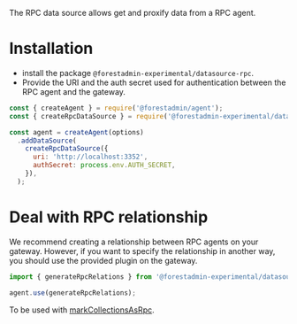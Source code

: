 The RPC data source allows get and proxify data from a RPC agent.

# Installation

- install the package `@forestadmin-experimental/datasource-rpc`.
- Provide the URI and the auth secret used for authentication between the RPC agent and the gateway.

```javascript
const { createAgent } = require('@forestadmin/agent');
const { createRpcDataSource } = require('@forestadmin-experimental/datasource-rpc');

const agent = createAgent(options)
  .addDataSource(
    createRpcDataSource({
      uri: 'http://localhost:3352',
      authSecret: process.env.AUTH_SECRET,
    }),
  );
```

# Deal with RPC relationship

We recommend creating a relationship between RPC agents on your gateway. However, if you want to specify the relationship in another way, you should use the provided plugin on the gateway.

```javascript
import { generateRpcRelations } from '@forestadmin-experimental/datasource-rpc';

agent.use(generateRpcRelations);
```

To be used with [markCollectionsAsRpc](../rpc-agent/README.md#deal-with-nested-rpc-data-source-and-relationship).
